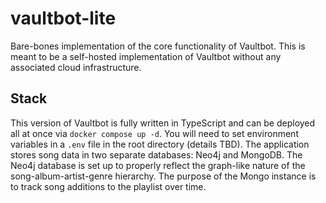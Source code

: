 # vaultbot-lite

Bare-bones implementation of the core functionality of Vaultbot.
This is meant to be a self-hosted implementation of Vaultbot without any associated cloud infrastructure.

## Stack
This version of Vaultbot is fully written in TypeScript and can be deployed all at once via `docker compose up -d`. You will need to set environment variables in a `.env` file in the root directory (details TBD).
The application stores song data in two separate databases: Neo4j and MongoDB.
The Neo4j database is set up to properly reflect the graph-like nature of the song-album-artist-genre hierarchy.
The purpose of the Mongo instance is to track song additions to the playlist over time.
